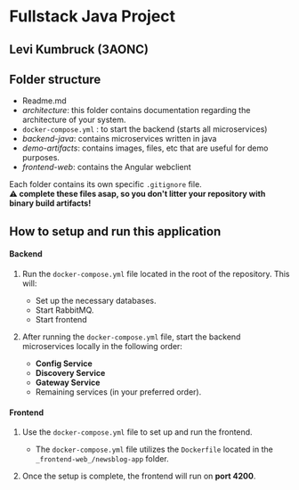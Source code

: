 # Fullstack Java Project

## Levi Kumbruck (3AONC)

## Folder structure

- Readme.md
- _architecture_: this folder contains documentation regarding the architecture of your system.
- `docker-compose.yml` : to start the backend (starts all microservices)
- _backend-java_: contains microservices written in java
- _demo-artifacts_: contains images, files, etc that are useful for demo purposes.
- _frontend-web_: contains the Angular webclient

Each folder contains its own specific `.gitignore` file.  
**:warning: complete these files asap, so you don't litter your repository with binary build artifacts!**

## How to setup and run this application

#### Backend

1. Run the `docker-compose.yml` file located in the root of the repository. This will:
   - Set up the necessary databases.
   - Start RabbitMQ.
   - Start frontend

2. After running the `docker-compose.yml` file, start the backend microservices locally in the following order:
   - **Config Service**
   - **Discovery Service**
   - **Gateway Service**
   - Remaining services (in your preferred order).

#### Frontend

1. Use the `docker-compose.yml` file to set up and run the frontend.
   - The `docker-compose.yml` file utilizes the `Dockerfile` located in the `_frontend-web_/newsblog-app` folder.
   
2. Once the setup is complete, the frontend will run on **port 4200**.
